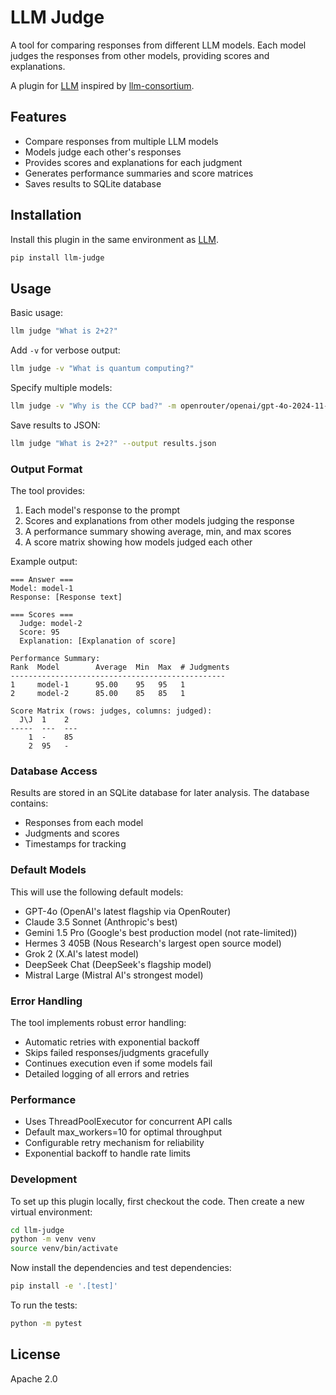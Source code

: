 # LLM Judge

A tool for comparing responses from different LLM models. Each model judges the responses from other models, providing scores and explanations.

A plugin for [LLM](https://llm.datasette.io/) inspired by [llm-consortium](https://github.com/irthomasthomas/llm-consortium).

## Features

- Compare responses from multiple LLM models
- Models judge each other's responses
- Provides scores and explanations for each judgment
- Generates performance summaries and score matrices
- Saves results to SQLite database

## Installation

Install this plugin in the same environment as [LLM](https://llm.datasette.io/).

```bash
pip install llm-judge
```

## Usage

Basic usage:
```bash
llm judge "What is 2+2?"
```

Add `-v` for verbose output:
```bash
llm judge -v "What is quantum computing?"
```

Specify multiple models:
```bash
llm judge -v "Why is the CCP bad?" -m openrouter/openai/gpt-4o-2024-11-20 -m openrouter/anthropic/claude-3.5-sonnet:beta -m openrouter/google/gemini-2.0-flash-exp:free
```

Save results to JSON:
```bash
llm judge "What is 2+2?" --output results.json
```

### Output Format

The tool provides:
1. Each model's response to the prompt
2. Scores and explanations from other models judging the response
3. A performance summary showing average, min, and max scores
4. A score matrix showing how models judged each other

Example output:
```
=== Answer ===
Model: model-1
Response: [Response text]

=== Scores ===
  Judge: model-2
  Score: 95
  Explanation: [Explanation of score]

Performance Summary:
Rank  Model        Average  Min  Max  # Judgments
------------------------------------------------
1     model-1      95.00    95   95   1
2     model-2      85.00    85   85   1

Score Matrix (rows: judges, columns: judged):
  J\J  1    2
-----  ---  ---
    1  -    85
    2  95   -
```

### Database Access

Results are stored in an SQLite database for later analysis. The database contains:
- Responses from each model
- Judgments and scores
- Timestamps for tracking

### Default Models

This will use the following default models:
- GPT-4o (OpenAI's latest flagship via OpenRouter)
- Claude 3.5 Sonnet (Anthropic's best)
- Gemini 1.5 Pro (Google's best production model (not rate-limited))
- Hermes 3 405B (Nous Research's largest open source model)
- Grok 2 (X.AI's latest model)
- DeepSeek Chat (DeepSeek's flagship model)
- Mistral Large (Mistral AI's strongest model)

### Error Handling

The tool implements robust error handling:
- Automatic retries with exponential backoff
- Skips failed responses/judgments gracefully
- Continues execution even if some models fail
- Detailed logging of all errors and retries

### Performance

- Uses ThreadPoolExecutor for concurrent API calls
- Default max_workers=10 for optimal throughput
- Configurable retry mechanism for reliability
- Exponential backoff to handle rate limits

### Development

To set up this plugin locally, first checkout the code. Then create a new virtual environment:
```bash
cd llm-judge
python -m venv venv
source venv/bin/activate
```
Now install the dependencies and test dependencies:
```bash
pip install -e '.[test]'
```
To run the tests:
```bash
python -m pytest
```

## License

Apache 2.0

